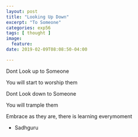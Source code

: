 ```yaml
---
layout: post
title: "Looking Up Down"
excerpt: "To Someone"
categories: exp56
tags: [ thought ]
image:
  feature:
date: 2019-02-09T08:08:50-04:00

---
```


Dont Look up to Someone

You will start to worship them

Dont Look down to Someone

You will trample them

Embrace as they are, there is learning everymoment

- Sadhguru
